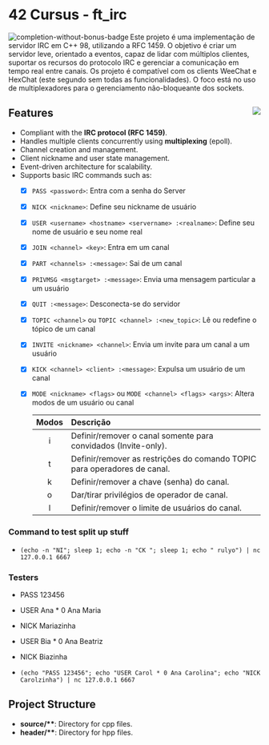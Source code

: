 # 42 Cursus - ft_irc

<img src="./assets/images/ft_irce.png" alt="completion-without-bonus-badge" align="left">

Este projeto é uma implementação de servidor IRC em C++ 98, utilizando a RFC 1459. O objetivo é criar um servidor leve, orientado a eventos, capaz de lidar com múltiplos clientes, suportar os recursos do protocolo IRC e gerenciar a comunicação em tempo real entre canais. Os projeto é compatível com os clients WeeChat e HexChat (este segundo sem todas as funcionalidades). O foco está no uso de multiplexadores para o gerenciamento não-bloqueante dos sockets.

## Features <img src="https://img.shields.io/badge/GRADE-100%2F100-green" align="right">

- Compliant with the **IRC protocol (RFC 1459)**.
- Handles multiple clients concurrently using **multiplexing** (epoll).
- Channel creation and management.
- Client nickname and user state management.
- Event-driven architecture for scalability.
- Supports basic IRC commands such as:
    - [x] `PASS <password>`: Entra com a senha do Server
    - [x] `NICK <nickname>`: Define seu nickname de usuário
    - [x] `USER <username> <hostname> <servername> :<realname>`: Define seu nome de usuário e seu nome real
    - [x] `JOIN <channel> <key>`: Entra em um canal
    - [x] `PART <channels> :<message>`: Sai de um canal
    - [x] `PRIVMSG <msgtarget> :<message>`: Envia uma mensagem particular a um usuário
    - [x] `QUIT :<message>`: Desconecta-se do servidor
    - [x] `TOPIC <channel>` ou `TOPIC <channel> :<new_topic>`: Lê ou redefine o tópico de um canal
    - [x] `INVITE <nickname> <channel>`: Envia um invite para um canal a um usuário
    - [x] `KICK <channel> <client> :<message>`: Expulsa um usuário de um canal
    - [x] `MODE <nickname> <flags>` ou `MODE <channel> <flags> <args>`: Altera modos de um usuário ou canal

        | Modos | Descrição |
        |:---:|:--- |
        | i | Definir/remover o canal somente para convidados (Invite-only). |
        | t | Definir/remover as restrições do comando TOPIC para operadores de canal. |
        | k | Definir/remover a chave (senha) do canal. |
        | o | Dar/tirar privilégios de operador de canal. |
        | l | Definir/remover o limite de usuários do canal. |


### Command to test split up stuff

- `(echo -n "NI"; sleep 1; echo -n "CK "; sleep 1; echo " rulyo") | nc 127.0.0.1 6667`

### Testers

- PASS 123456

- USER Ana * 0 Ana Maria
- NICK Mariazinha

- USER Bia * 0 Ana Beatriz
- NICK Biazinha

- `(echo "PASS 123456"; echo "USER Carol * 0 Ana Carolina"; echo "NICK Carolzinha") | nc 127.0.0.1 6667`

## Project Structure

- **source/\*\***: Directory for cpp files.
- **header/\*\***: Directory for hpp files.
